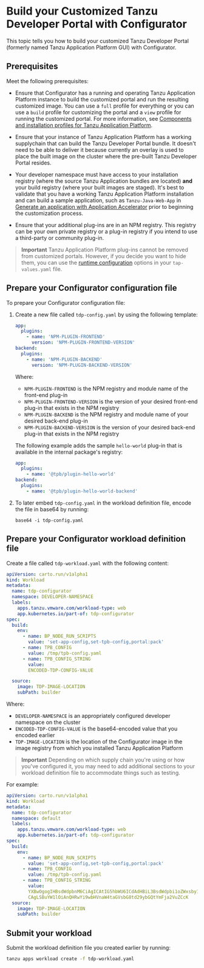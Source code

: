 # Build your Customized Tanzu Developer Portal with Configurator

This topic tells you how to build your customized Tanzu Developer Portal
(formerly named Tanzu Application Platform GUI) with Configurator.

## <a id="prereqs"></a> Prerequisites

Meet the following prerequisites:

- Ensure that Configurator has a running and operating Tanzu Application Platform instance to build
  the customized portal and run the resulting customized image. You can use a `full` profile for
  everything or you can use a `build` profile for customizing the portal and a `view` profile for
  running the customized portal. For more information, see
  [Components and installation profiles for Tanzu Application Platform](../../about-package-profiles.hbs.md).

- Ensure that your instance of Tanzu Application Platform has a working supplychain that can build the
  Tanzu Developer Portal bundle. It doesn't need to be able to deliver it because currently
  an overlay is used to place the built image on the cluster where the pre-built Tanzu Developer
  Portal resides.

- Your developer namespace must have access to your installation registry (where the source Tanzu Application bundles are
  located) **and** your build registry (where your built images are staged). It's best to validate that you have a working
  Tanzu Application Platform installation and can build a sample application, such as
  `Tanzu-Java-Web-App` in
  [Generate an application with Application Accelerator](../../getting-started/generate-first-app.hbs.md)
  prior to beginning the customization process.

- Ensure that your additional plug-ins are in an NPM registry. This registry can be your own
  private registry or a plug-in registry if you intend to use a third-party or community plug-in.

> **Important** Tanzu Application Platform plug-ins cannot be removed from customized portals.
> However, if you decide you want to hide them, you can use the
> [runtime configuration](concepts.hbs.md#runtime) options in your `tap-values.yaml` file.

## <a id="prep-config-file"></a> Prepare your Configurator configuration file

To prepare your Configurator configuration file:

1. Create a new file called `tdp-config.yaml` by using the following template:

    ```yaml
    app:
      plugins:
        - name: 'NPM-PLUGIN-FRONTEND'
          version: 'NPM-PLUGIN-FRONTEND-VERSION'
    backend:
      plugins:
        - name: 'NPM-PLUGIN-BACKEND'
          version: 'NPM-PLUGIN-BACKEND-VERSION'
    ```

    Where:

    - `NPM-PLUGIN-FRONTEND` is the NPM registry and module name of the front-end plug-in
    - `NPM-PLUGIN-FRONTEND-VERSION` is the version of your desired front-end plug-in that exists in
      the NPM registry
    - `NPM-PLUGIN-BACKEND` is the NPM registry and module name of your desired back-end plug-in
    - `NPM-PLUGIN-BACKEND-VERSION` is the version of your desired back-end plug-in that exists in the
      NPM registry

    The following example adds the sample `hello-world` plug-in that is available in the internal
    package's registry:

    ```yaml
    app:
      plugins:
        - name: '@tpb/plugin-hello-world'
    backend:
      plugins:
        - name: '@tpb/plugin-hello-world-backend'
    ```

2. To later embed `tdp-config.yaml` in the workload definition file, encode the file in base64 by
   running:

   ```console
   base64 -i tdp-config.yaml
   ```

## <a id="prep-def-file"></a> Prepare your Configurator workload definition file

Create a file called `tdp-workload.yaml` with the following content:

```yaml
apiVersion: carto.run/v1alpha1
kind: Workload
metadata:
  name: tdp-configurator
  namespace: DEVELOPER-NAMESPACE
  labels:
    apps.tanzu.vmware.com/workload-type: web
    app.kubernetes.io/part-of: tdp-configurator
spec:
  build:
    env:
      - name: BP_NODE_RUN_SCRIPTS
        value: 'set-app-config,set-tpb-config,portal:pack'
      - name: TPB_CONFIG
        value: /tmp/tpb-config.yaml
      - name: TPB_CONFIG_STRING
        value:
        ENCODED-TDP-CONFIG-VALUE

  source:
    image: TDP-IMAGE-LOCATION
    subPath: builder
```

Where:

- `DEVELOPER-NAMESPACE` is an appropriately configured developer namespace on the cluster
- `ENCODED-TDP-CONFIG-VALUE` is the base64-encoded value that you encoded earlier
- `TDP-IMAGE-LOCATION` is the location of the Configurator image in the image
  registry from which you installed Tanzu Application Platform

> **Important** Depending on which supply chain you're using or how you've configured it, you may
> need to add additional sections to your workload definition file to accommodate things such as
> testing.

For example:

```yaml
apiVersion: carto.run/v1alpha1
kind: Workload
metadata:
  name: tdp-configurator
  namespace: default
  labels:
    apps.tanzu.vmware.com/workload-type: web
    app.kubernetes.io/part-of: tdp-configurator
spec:
  build:
    env:
      - name: BP_NODE_RUN_SCRIPTS
        value: 'set-app-config,set-tpb-config,portal:pack'
      - name: TPB_CONFIG
        value: /tmp/tpb-config.yaml
      - name: TPB_CONFIG_STRING
        value:
        YXBwOgogIHBsdWdpbnM6CiAgICAtIG5hbWU6ICdAdHBiL3BsdWdpbi1oZWxsby13b3JsZCcKYmFja2VuZDoKICBwbHVnaW5zOgogI
        CAgLSBuYW1lOiAnQHRwYi9wbHVnaW4taGVsbG8td29ybGQtYmFja2VuZCcK
  source:
    image: TDP-IMAGE-LOCATION
    subPath: builder
```

## Submit your workload

Submit the workload definition file you created earlier by running:

```bash
tanzu apps workload create -f tdp-workload.yaml
```
